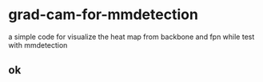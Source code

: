 # grad-cam-for-mmdetection
a simple code for visualize the heat map from backbone and fpn while test with mmdetection
## ok
